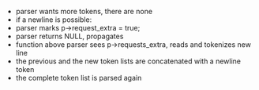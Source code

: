 - parser wants more tokens, there are none
- if a newline is possible:
- parser marks p->request_extra = true;
- parser returns NULL, propagates
- function above parser sees p->requests_extra, reads and tokenizes new line
- the previous and the new token lists are concatenated with a newline token
- the complete token list is parsed again
